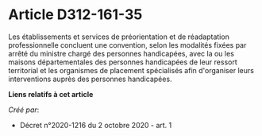 # Article D312-161-35

Les établissements et services de préorientation et de réadaptation professionnelle concluent une convention, selon les
modalités fixées par arrêté du ministre chargé des personnes handicapées, avec la ou les maisons départementales des
personnes handicapées de leur ressort territorial et les organismes de placement spécialisés afin d'organiser leurs
interventions auprès des personnes handicapées.

**Liens relatifs à cet article**

_Créé par_:

  - Décret n°2020-1216 du 2 octobre 2020 - art. 1
